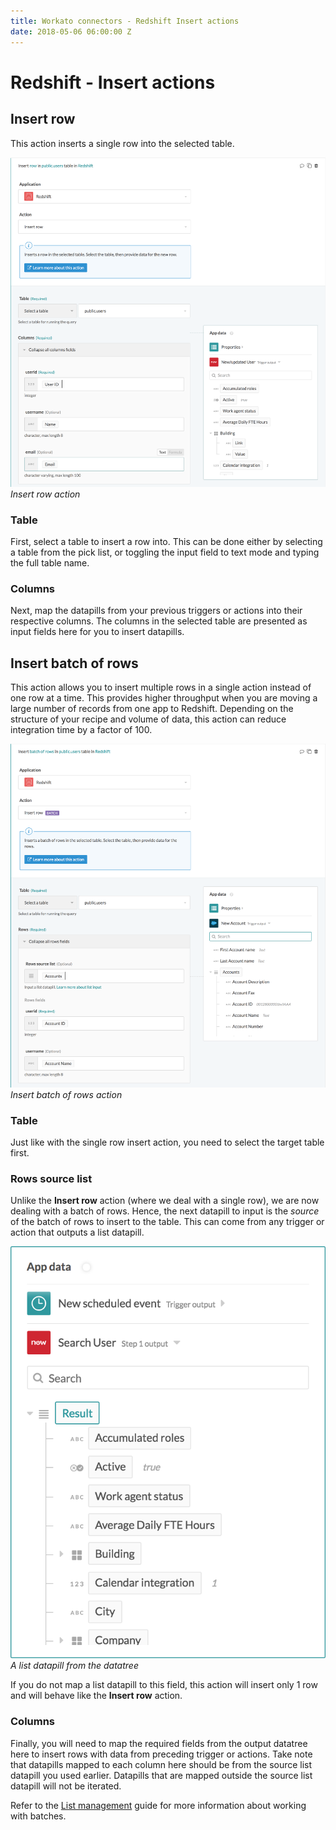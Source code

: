 ```yaml
---
title: Workato connectors - Redshift Insert actions
date: 2018-05-06 06:00:00 Z
---
```


# Redshift - Insert actions

## Insert row
This action inserts a single row into the selected table.

![Insert row action](/assets/images/redshift/insert_row_action.png)
*Insert row action*

### Table
First, select a table to insert a row into. This can be done either by selecting a table from the pick list, or toggling the input field to text mode and typing the full table name.

### Columns
Next, map the datapills from your previous triggers or actions into their respective columns. The columns in the selected table are presented as input fields here for you to insert datapills.

## Insert batch of rows
This action allows you to insert multiple rows in a single action instead of one row at a time. This provides higher throughput when you are moving a large number of records from one app to Redshift. Depending on the structure of your recipe and volume of data, this action can reduce integration time by a factor of 100.

![Insert batch of rows action](/assets/images/redshift/insert_rows_batch_action.png)
*Insert batch of rows action*

### Table
Just like with the single row insert action, you need to select the target table first.

### Rows source list
Unlike the **Insert row** action (where we deal with a single row), we are now dealing with a batch of rows. Hence, the next datapill to input is the *source* of the batch of rows to insert to the table. This can come from any trigger or action that outputs a list datapill.

![A list datapill from the datatree](/assets/images/redshift/list_datapill_in_output_tree.png)
*A list datapill from the datatree*

If you do not map a list datapill to this field, this action will insert only 1 row and will behave like the **Insert row** action.

### Columns
Finally, you will need to map the required fields from the output datatree here to insert rows with data from preceding trigger or actions. Take note that datapills mapped to each column here should be from the source list datapill you used earlier. Datapills that are mapped outside the source list datapill will not be iterated.

Refer to the [List management](/features/list-management.md) guide for more information about working with batches.
